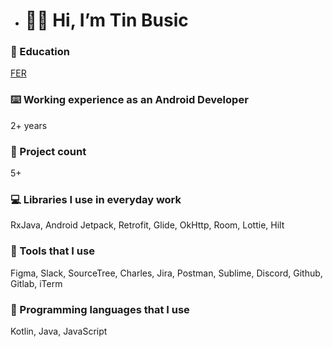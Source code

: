 - # 👋🏻 Hi, I’m Tin Busic

### 🏫 Education
[FER](https://www.fer.unizg.hr/en)

### ⌨️ Working experience as an Android Developer
2+ years

### 💼 Project count
5+

### 💻 Libraries I use in everyday work
RxJava, Android Jetpack, Retrofit, Glide, OkHttp, Room, Lottie, Hilt

### 📱 Tools that I use
Figma, Slack, SourceTree, Charles, Jira, Postman, Sublime, Discord, Github, Gitlab, iTerm

### 🧮 Programming languages that I use
Kotlin, Java, JavaScript
